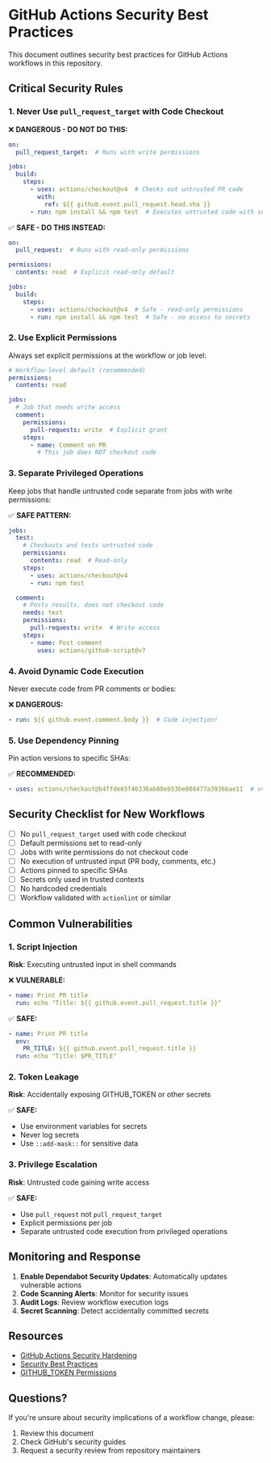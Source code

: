 # GitHub Actions Security Best Practices

This document outlines security best practices for GitHub Actions workflows in this repository.

## Critical Security Rules

### 1. Never Use `pull_request_target` with Code Checkout

❌ **DANGEROUS - DO NOT DO THIS:**
```yaml
on:
  pull_request_target:  # Runs with write permissions

jobs:
  build:
    steps:
      - uses: actions/checkout@v4  # Checks out untrusted PR code
        with:
          ref: ${{ github.event.pull_request.head.sha }}
      - run: npm install && npm test  # Executes untrusted code with secrets!
```

✅ **SAFE - DO THIS INSTEAD:**
```yaml
on:
  pull_request:  # Runs with read-only permissions

permissions:
  contents: read  # Explicit read-only default

jobs:
  build:
    steps:
      - uses: actions/checkout@v4  # Safe - read-only permissions
      - run: npm install && npm test  # Safe - no access to secrets
```

### 2. Use Explicit Permissions

Always set explicit permissions at the workflow or job level:

```yaml
# Workflow-level default (recommended)
permissions:
  contents: read

jobs:
  # Job that needs write access
  comment:
    permissions:
      pull-requests: write  # Explicit grant
    steps:
      - name: Comment on PR
        # This job does NOT checkout code
```

### 3. Separate Privileged Operations

Keep jobs that handle untrusted code separate from jobs with write permissions:

✅ **SAFE PATTERN:**
```yaml
jobs:
  test:
    # Checkouts and tests untrusted code
    permissions:
      contents: read  # Read-only
    steps:
      - uses: actions/checkout@v4
      - run: npm test

  comment:
    # Posts results, does not checkout code
    needs: test
    permissions:
      pull-requests: write  # Write access
    steps:
      - name: Post comment
        uses: actions/github-script@v7
```

### 4. Avoid Dynamic Code Execution

Never execute code from PR comments or bodies:

❌ **DANGEROUS:**
```yaml
- run: ${{ github.event.comment.body }}  # Code injection!
```

### 5. Use Dependency Pinning

Pin action versions to specific SHAs:

✅ **RECOMMENDED:**
```yaml
- uses: actions/checkout@b4ffde65f46336ab88eb53be808477a3936bae11  # v4.1.1
```

## Security Checklist for New Workflows

- [ ] No `pull_request_target` used with code checkout
- [ ] Default permissions set to read-only
- [ ] Jobs with write permissions do not checkout code
- [ ] No execution of untrusted input (PR body, comments, etc.)
- [ ] Actions pinned to specific SHAs
- [ ] Secrets only used in trusted contexts
- [ ] No hardcoded credentials
- [ ] Workflow validated with `actionlint` or similar

## Common Vulnerabilities

### 1. Script Injection

**Risk**: Executing untrusted input in shell commands

❌ **VULNERABLE:**
```yaml
- name: Print PR title
  run: echo "Title: ${{ github.event.pull_request.title }}"
```

✅ **SAFE:**
```yaml
- name: Print PR title
  env:
    PR_TITLE: ${{ github.event.pull_request.title }}
  run: echo "Title: $PR_TITLE"
```

### 2. Token Leakage

**Risk**: Accidentally exposing GITHUB_TOKEN or other secrets

✅ **SAFE:**
- Use environment variables for secrets
- Never log secrets
- Use `::add-mask::` for sensitive data

### 3. Privilege Escalation

**Risk**: Untrusted code gaining write access

✅ **SAFE:**
- Use `pull_request` not `pull_request_target`
- Explicit permissions per job
- Separate untrusted code execution from privileged operations

## Monitoring and Response

1. **Enable Dependabot Security Updates**: Automatically updates vulnerable actions
2. **Code Scanning Alerts**: Monitor for security issues
3. **Audit Logs**: Review workflow execution logs
4. **Secret Scanning**: Detect accidentally committed secrets

## Resources

- [GitHub Actions Security Hardening](https://docs.github.com/en/actions/security-guides/security-hardening-for-github-actions)
- [Security Best Practices](https://docs.github.com/en/actions/security-guides/security-hardening-for-github-actions#using-third-party-actions)
- [GITHUB_TOKEN Permissions](https://docs.github.com/en/actions/security-guides/automatic-token-authentication)

## Questions?

If you're unsure about security implications of a workflow change, please:
1. Review this document
2. Check GitHub's security guides
3. Request a security review from repository maintainers
